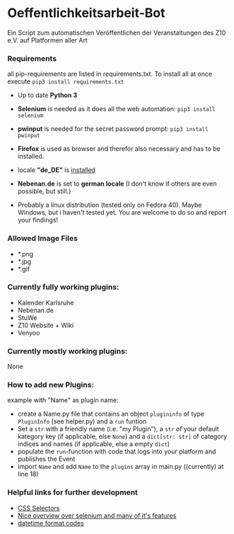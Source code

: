 # Oeffentlichkeitsarbeit-Bot
Ein Script zum automatischen Veröffentlichen der Veranstaltungen des Z10 e.V. auf Platformen aller Art

### Requirements

all pip-requirements are listed in requirements.txt. To install all at once execute `pip3 install requirements.txt`

- Up to date **Python 3**

- **Selenium** is needed as it does all the web automation: `pip3 install selenium`

- **pwinput** is needed for the secret password prompt: `pip3 install pwinput`

- **Firefox** is used as browser and therefor also necessary and has to be installed.

- locale **"de_DE"** is [installed](https://ubuntuforums.org/showthread.php?t=196414)

- **Nebenan.de** is set to **german locale** (I don't know if others are even possible, but still.)

- Probably a linux distribution (tested only on Fedora 40). Maybe Windows, but i haven't tested yet. You are welcome to do so and report your findings!

### Allowed Image Files
- *.png
- *.jpg
- *.gif

### Currently fully working plugins:
- Kalender Karlsruhe
- Nebenan.de
- StuWe
- Z10 Website + Wiki
- Venyoo

### Currently mostly working plugins:
None

### How to add new Plugins:
example with "Name" as plugin name:
- create a Name.py file that contains an object `plugininfo` of type `PluginInfo` (see helper.py) and a `run` funtion
- Set a `str` with a friendly name (i.e. "my Plugin"), a `str` of your default kategory key (if applicable, else `None`) and a `dict[str: str]` of category indices and names (if applicable, else a empty `dict`)
- populate the `run`-function with code that logs into your platform and publishes the Event
- import `Name` and add `Name` to the `plugins` array in main.py ((currently) at line 18)

### Helpful links for further development
- [CSS Selectors](https://www.w3schools.com/cssref/css_selectors.php)
- [Nice overview over selenium and many of it's features](https://pythonexamples.org/python-selenium-introduction/)
- [datetime format codes](https://www.geeksforgeeks.org/python-datetime-strptime-function/)